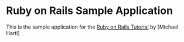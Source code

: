 # Ruby on Rails Sample Application

This is the sample application for the [Ruby on Rails Tutorial](http://railstutorial.org) by [Michael Hartl]